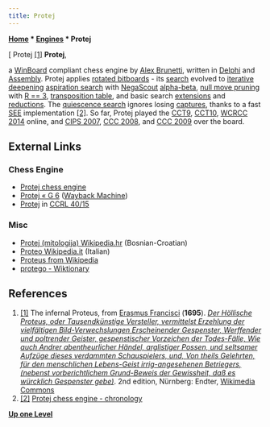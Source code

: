 ```yaml
---
title: Protej
---
```

**[Home](Home "Home") \* [Engines](Engines "Engines") \* Protej**



[ Protej <a id="cite-note-1" href="#cite-ref-1">[1]</a>
**Protej**,  

a [WinBoard](WinBoard "WinBoard") compliant chess engine by [Alex Brunetti](Alex_Brunetti "Alex Brunetti"), written in [Delphi](Delphi "Delphi") and [Assembly](Assembly "Assembly"). 
Protej applies [rotated bitboards](Rotated_Bitboards "Rotated Bitboards") - its [search](Search "Search") evolved to [iterative deepening](Iterative_Deepening "Iterative Deepening") [aspiration search](Aspiration_Windows "Aspiration Windows") with [NegaScout](NegaScout "NegaScout") [alpha-beta](Alpha-Beta "Alpha-Beta"), [null move pruning](Null_Move_Pruning "Null Move Pruning") with [R == 3](Depth_Reduction_R "Depth Reduction R"), [transposition table](Transposition_Table "Transposition Table"), and basic search [extensions](Extensions "Extensions") and [reductions](Reductions "Reductions"). 
The [quiescence search](Quiescence_Search "Quiescence Search") ignores losing [captures](Captures "Captures"), thanks to a fast [SEE](Static_Exchange_Evaluation "Static Exchange Evaluation") implementation <a id="cite-note-2" href="#cite-ref-2">[2]</a>. 
So far, Protej played the [CCT9](CCT9 "CCT9"), [CCT10](CCT10 "CCT10"), [WCRCC 2014](WCRCC_2014 "WCRCC 2014") online, and [CIPS 2007](CIPS_2007 "CIPS 2007"), [CCC 2008](CCC_2008 "CCC 2008"), and [CCC 2009](CCC_2009 "CCC 2009") over the board.



## External Links


### Chess Engine


* [Protej chess engine](https://protej.info/)
* [Protej « G 6](http://web.archive.org/web/20180821011856/http://www.g-sei.org/protej/) ([Wayback Machine](https://en.wikipedia.org/wiki/Wayback_Machine))
* [Protej](http://www.computerchess.org.uk/ccrl/4040/cgi/compare_engines.cgi?family=Protej&print=Rating+list&print=Results+table&print=LOS+table&print=Ponder+hit+table&print=Eval+difference+table&print=Comopp+gamenum+table&print=Overlap+table&print=Score+with+common+opponents) in [CCRL 40/15](CCRL "CCRL")


### Misc


* [Protej (mitologija) Wikipedia.hr](https://hr.wikipedia.org/wiki/Protej_%28mitologija%29) (Bosnian-Croatian)
* [Proteo Wikipedia.it](https://it.wikipedia.org/wiki/Proteo) (Italian)
* [Proteus from Wikipedia](https://en.wikipedia.org/wiki/Proteus)
* [protego - Wiktionary](https://en.wiktionary.org/wiki/protego)


## References


1. <a id="cite-ref-1" href="#cite-note-1">[1]</a> The infernal Proteus, from [Erasmus Francisci](https://en.wikipedia.org/wiki/Erasmus_Finx) (**1695**). *[Der Höllische Proteus, oder Tausendkünstige Versteller, vermittelst Erzehlung der vielfältigen Bild-Verwechslungen Erscheinender Gespenster, Werffender und poltrender Geister, gespenstischer Vorzeichen der Todes-Fälle, Wie auch Andrer abentheurlicher Händel, arglistiger Possen, und seltsamer Aufzüge dieses verdammten Schauspielers, und, Von theils Gelehrten, für den menschlichen Lebens-Geist irrig-angesehenen Betriegers, (nebenst vorberichtlichem Grund-Beweis der Gewissheit, daß es würcklich Gespenster gebe)](http://www.zeno.org/Literatur/M/Francisci,+Erasmus/Werk/Der+H%C3%B6llische+Proteus,+oder+Tausendk%C3%BCnstige+Versteller)*. 2nd edition, Nürnberg: Endter, [Wikimedia Commons](https://en.wikipedia.org/wiki/Wikimedia_Commons)
2. <a id="cite-ref-2" href="#cite-note-2">[2]</a> [Protej chess engine - chronology](http://protej.info/)

**[Up one Level](Engines "Engines")**







 

